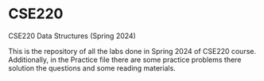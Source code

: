 # CSE220
CSE220 Data Structures (Spring 2024)

This is the repository of all the labs done in Spring 2024 of CSE220 course. Additionally, in the Practice file there are some practice problems there solution the questions and some reading materials.
